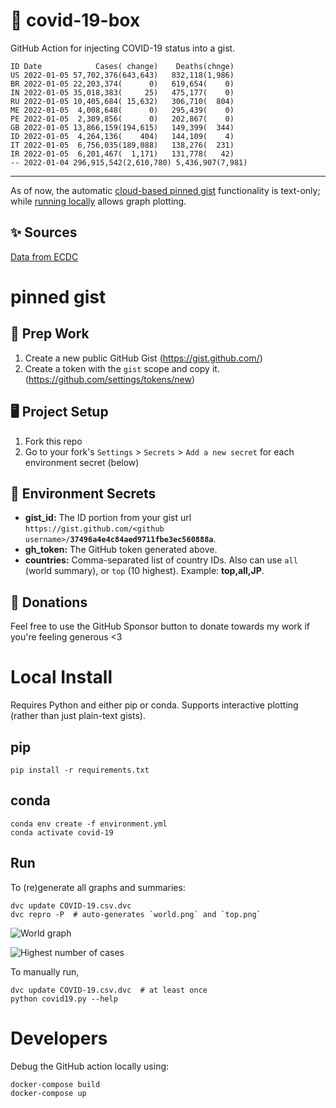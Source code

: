 # 🏥 covid-19-box

GitHub Action for injecting COVID-19 status into a gist.

```
ID Date            Cases( change)    Deaths(chnge)
US 2022-01-05 57,702,376(643,643)   832,118(1,986)
BR 2022-01-05 22,203,374(      0)   619,654(    0)
IN 2022-01-05 35,018,383(     25)   475,177(    0)
RU 2022-01-05 10,405,684( 15,632)   306,710(  804)
ME 2022-01-05  4,008,648(      0)   295,439(    0)
PE 2022-01-05  2,309,856(      0)   202,867(    0)
GB 2022-01-05 13,866,159(194,615)   149,399(  344)
ID 2022-01-05  4,264,136(    404)   144,109(    4)
IT 2022-01-05  6,756,035(189,088)   138,276(  231)
IR 2022-01-05  6,201,467(  1,171)   131,778(   42)
-- 2022-01-04 296,915,542(2,610,780) 5,436,907(7,981)
```

---

As of now, the automatic [cloud-based pinned gist](#pinned-gist) functionality is text-only;
while [running locally](#local-install) allows graph plotting.

## ✨ Sources

[Data from ECDC](https://www.ecdc.europa.eu/en/publications-data/download-todays-data-geographic-distribution-covid-19-cases-worldwide)

# pinned gist

## 🎒 Prep Work
1. Create a new public GitHub Gist (https://gist.github.com/)
1. Create a token with the `gist` scope and copy it. (https://github.com/settings/tokens/new)

## 🖥 Project Setup
1. Fork this repo
1. Go to your fork's `Settings` > `Secrets` > `Add a new secret` for each environment secret (below)

## 🤫 Environment Secrets
- **gist_id:** The ID portion from your gist url `https://gist.github.com/<github username>/`**`37496a4e4c84aed9711fbe3ec560888a`**.
- **gh_token:** The GitHub token generated above.
- **countries:** Comma-separated list of country IDs. Also can use `all` (world summary), or `top` (10 highest). Example: **top,all,JP**.

## 💸 Donations

Feel free to use the GitHub Sponsor button to donate towards my work if you're feeling generous <3

# Local Install

Requires Python and either pip or conda. Supports interactive plotting (rather than just plain-text gists).

## pip

```
pip install -r requirements.txt
```

## conda

```
conda env create -f environment.yml
conda activate covid-19
```

## Run

To (re)generate all graphs and summaries:

```
dvc update COVID-19.csv.dvc
dvc repro -P  # auto-generates `world.png` and `top.png`
```

![World graph](world.png)

![Highest number of cases](top.png)

To manually run,

```
dvc update COVID-19.csv.dvc  # at least once
python covid19.py --help
```

# Developers

Debug the GitHub action locally using:

```
docker-compose build
docker-compose up
```
